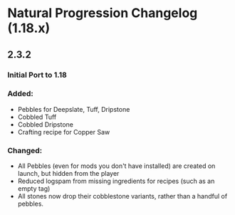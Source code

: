 # Natural Progression Changelog (1.18.x)

## 2.3.2

### Initial Port to 1.18

### Added:

- Pebbles for Deepslate, Tuff, Dripstone
- Cobbled Tuff
- Cobbled Dripstone
- Crafting recipe for Copper Saw

### Changed:

- All Pebbles (even for mods you don't have installed) are created on launch, but hidden from the player
- Reduced logspam from missing ingredients for recipes (such as an empty tag)
- All stones now drop their cobblestone variants, rather than a handful of pebbles.
